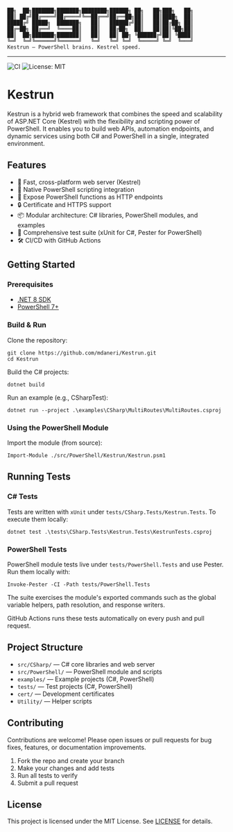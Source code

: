 
```
██╗  ██╗███████╗███████╗████████╗██████╗ ██╗   ██╗███╗   ██╗
██║ ██╔╝██╔════╝██╔════╝╚══██╔══╝██╔══██╗██║   ██║████╗  ██║
█████╔╝ █████╗  ███████╗   ██║   ██████╔╝██║   ██║██╔██╗ ██║
██╔═██╗ ██╔══╝  ╚════██║   ██║   ██╔██╗  ██║   ██║██║╚██╗██║
██║  ██╗███████╗███████║   ██║   ██║ ██╗ ╚██████╔╝██║ ╚████║
╚═╝  ╚═╝╚══════╝╚══════╝   ╚═╝   ╚═╝ ╚═╝  ╚═════╝ ╚═╝  ╚═══╝
Kestrun — PowerShell brains. Kestrel speed.
```

---

![CI](https://github.com/mdaneri/Kestrun/actions/workflows/dotnet.yml/badge.svg)
![License: MIT](https://img.shields.io/badge/License-MIT-yellow.svg)

# Kestrun

Kestrun is a hybrid web framework that combines the speed and scalability of ASP.NET Core (Kestrel) with the flexibility and scripting power of PowerShell. It enables you to build web APIs, automation endpoints, and dynamic services using both C# and PowerShell in a single, integrated environment.

## Features

- 🚀 Fast, cross-platform web server (Kestrel)
- 🐚 Native PowerShell scripting integration
- 🔗 Expose PowerShell functions as HTTP endpoints
- 🔒 Certificate and HTTPS support
- 📦 Modular architecture: C# libraries, PowerShell modules, and examples
- 🧪 Comprehensive test suite (xUnit for C#, Pester for PowerShell)
- 🛠️ CI/CD with GitHub Actions

## Getting Started

### Prerequisites

- [.NET 8 SDK](https://dotnet.microsoft.com/download)
- [PowerShell 7+](https://github.com/PowerShell/PowerShell)

### Build & Run

Clone the repository:

```pwsh
git clone https://github.com/mdaneri/Kestrun.git
cd Kestrun
```

Build the C# projects:

```pwsh
dotnet build
```

Run an example (e.g., CSharpTest):

```pwsh
dotnet run --project .\examples\CSharp\MultiRoutes\MultiRoutes.csproj
```

### Using the PowerShell Module

Import the module (from source):

```pwsh
Import-Module ./src/PowerShell/Kestrun/Kestrun.psm1
```

## Running Tests

### C# Tests

Tests are written with `xUnit` under `tests/CSharp.Tests/Kestrun.Tests`. To execute them locally:

```pwsh
dotnet test .\tests\CSharp.Tests\Kestrun.Tests\KestrunTests.csproj
```

### PowerShell Tests

PowerShell module tests live under `tests/PowerShell.Tests` and use Pester. Run them locally with:

```pwsh
Invoke-Pester -CI -Path tests/PowerShell.Tests
```

The suite exercises the module's exported commands such as the global variable helpers, path resolution, and response writers.

GitHub Actions runs these tests automatically on every push and pull request.

## Project Structure

- `src/CSharp/` — C# core libraries and web server
- `src/PowerShell/` — PowerShell module and scripts
- `examples/` — Example projects (C#, PowerShell)
- `tests/` — Test projects (C#, PowerShell)
- `cert/` — Development certificates
- `Utility/` — Helper scripts

## Contributing

Contributions are welcome! Please open issues or pull requests for bug fixes, features, or documentation improvements.

1. Fork the repo and create your branch
2. Make your changes and add tests
3. Run all tests to verify
4. Submit a pull request

## License

This project is licensed under the MIT License. See [LICENSE](LICENSE) for details.
